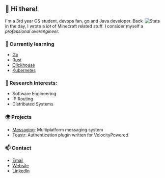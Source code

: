 ## 👋 Hi there!
<img src="https://github-readme-stats.vercel.app/api?username=sergivb01&show_icons=true&theme=prussian" alt="Stats" align="right">

I'm a 3rd year CS student, devops fan, go and Java developer. Back in the day, I wrote a _lot_ of Minecraft related stuff. I consider myself a _professional overengineer_.


### 📖 Currently learning
  - [Go](https://golang.org)
  - [Rust](https://www.rust-lang.org)
  - [Clickhouse](https://clickhouse.com)
  - [Kubernetes](https://k8s.io)

### 🔬 Research Interests:
  - Software Engineering
  - IP Routing 
  - Distributed Systems

### 🌍 Projects
  - [Messaging](https://github.com/sergivb01/Messaging): Multiplatform messaging system
  - [Toastr](https://github.com/sergivb01/Messaging): Authentication plugin written for VelocityPowered.

### 📫 Contact
  - [Email](mailto:contact@sergivos.dev)
  - [Website](https://sergivos.dev)
  - [LinkedIn](https://www.linkedin.com/in/sergivb01/)

